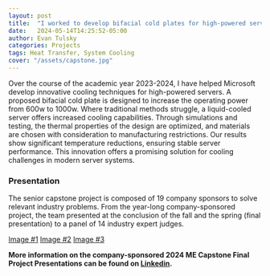 ```yaml
---
layout: post
title:  "I worked to develop bifacial cold plates for high-powered servers with Microsoft"
date:   2024-05-14T14:25:52-05:00
author: Evan Tulsky
categories: Projects
tags: Heat Transfer, System Cooling
cover: "/assets/capstone.jpg"
---
```

 
Over the course of the academic year 2023-2024, I have helped Microsoft develop innovative cooling techniques for high-powered servers. A proposed bifacial cold plate is designed to increase the operating power from 600w to 1000w. Where traditional methods struggle, a liquid-cooled server offers increased cooling capabilities. Through simulations and testing, the thermal properties of the design are optimized, and materials are chosen with consideration to manufacturing restrictions. Our results show significant temperature reductions, ensuring stable server performance. This innovation offers a promising solution for cooling challenges in modern server systems.


### Presentation
The senior capstone project is composed of 19 company sponsors to solve relevant industry problems. From the year-long company-sponsored project, the team presented at the conclusion of the fall and the spring (final presentation) to a panel of 14 industry expert judges.

<a href="assets/capstone.jpg" data-lightbox="capstone" data-title="2024 ME Capstone">Image #1</a>
<a href="assets/posterpresentation_microsoft.jpg" data-lightbox="capstone">Image #2</a>
<a href="assets/fallpresentation_microsoft.jpg" data-lightbox="capstone">Image #3</a>



**More information on the company-sponsored 2024 ME Capstone Final Project Presentations can be found on [Linkedin](https://www.linkedin.com/feed/update/urn:li:activity:7191762558649851904/).**
